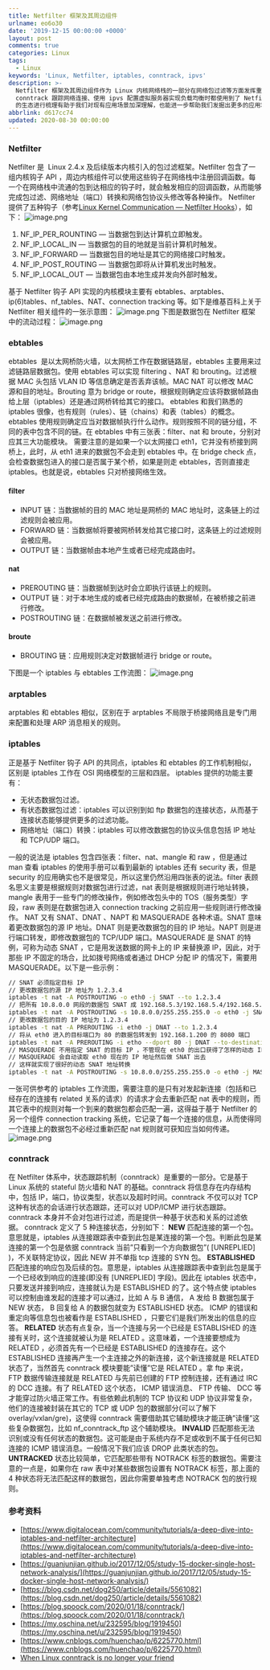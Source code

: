 ```yaml
---
title: Netfilter 框架及其周边组件
urlname: eo6o30
date: '2019-12-15 00:00:00 +0000'
layout: post
comments: true
categories: Linux
tags:
  - Linux
keywords: 'Linux, Netfilter, iptables, conntrack, ipvs'
description: >-
  Netfilter 框架及其周边组件作为 Linux 内核网络栈的一部分在网络包过滤等方面发挥重要作用。我们在使用 iptables 配置防火墙规则、使用
  conntrack 跟踪网络连接、使用 ipvs 配置虚拟服务器实现负载均衡时都使用到了 Netfilter 框架提供的功能特性。对 Netfilter
  的生态进行梳理有助于我们对现有应用场景加深理解，也能进一步帮助我们发掘出更多的应用场景。
abbrlink: d617cc74
updated: 2020-08-30 00:00:00
---
```


### Netfilter

Netfilter 是  Linux 2.4.x 及后续版本内核引入的包过滤框架。Netfilter 包含了一组内核钩子 API ，周边内核组件可以使用这些钩子在网络栈中注册回调函数。每一个在网络栈中流通的包到达相应的钩子时，就会触发相应的回调函数，从而能够完成包过滤、网络地址（端口）转换和网络包协议头修改等各种操作。
Netfilter 提供了五种钩子（参考[Linux Kernel Communication — Netfilter Hooks](https://medium.com/@GoldenOak/linux-kernel-communication-part-1-netfilter-hooks-15c07a5a5c4e)），如下：
![image.png](https://cdn.nlark.com/yuque/0/2019/png/182657/1576396676777-643a7090-d522-4f7b-a4a8-e1d20742681a.png#align=left&display=inline&height=237&margin=%5Bobject%20Object%5D&name=image.png&originHeight=474&originWidth=1330&size=35302&status=done&style=none&width=665)

1. NF_IP_PER_ROUNTING — 当数据包到达计算机立即触发。
1. NF_IP_LOCAL_IN — 当数据包的目的地就是当前计算机时触发。
1. NF_IP_FORWARD — 当数据包目的地址是其它的网络接口时触发。
1. NF_IP_POST_ROUTING — 当数据包即将从计算机发出时触发。
1. NF_IP_LOCAL_OUT — 当数据包由本地生成并发向外部时触发。

基于 Netfilter 钩子 API 实现的内核模块主要有 ebtables、arptables、ip(6)tables、nf_tables、NAT、connection tracking 等。如下是维基百科上关于 Netfilter 相关组件的一张示意图：
![image.png](https://cdn.nlark.com/yuque/0/2019/png/182657/1576376326201-8e54e0c3-4710-47c7-ae4d-07f66be4452f.png#align=left&display=inline&height=421&margin=%5Bobject%20Object%5D&name=image.png&originHeight=451&originWidth=800&size=58313&status=done&style=none&width=746)
下图是数据包在 Netfilter 框架中的流动过程：
![image.png](https://cdn.nlark.com/yuque/0/2019/png/182657/1576390222986-8e61ba27-7ac7-4695-a7e0-0ad91e7ee581.png#align=left&display=inline&height=215&margin=%5Bobject%20Object%5D&name=image.png&originHeight=475&originWidth=1650&size=186592&status=done&style=none&width=746)

### ebtables

ebtables  是以太网桥防火墙，以太网桥工作在数据链路层，ebtables 主要用来过滤链路层数据包。使用 ebtables 可以实现 filtering 、NAT 和 brouting。过滤根据 MAC 头包括 VLAN ID 等信息确定是否丢弃该帧。MAC NAT 可以修改 MAC 源和目的地址。Brouting 意为 bridge or route，根据规则确定应该将数据帧路由给上层（iptables）还是通过网桥转给其它的接口。
ebtables 和我们熟悉的 iptables 很像，也有规则（rules）、链（chains）和表（tables）的概念。ebtables 使用规则确定应当对数据帧执行什么动作。规则按照不同的链分组，不同的表中包含不同的链。在 ebtables 中有三张表：filter、nat 和 broute，分别对应其三大功能模块。
需要注意的是如果一个以太网接口 eth1，它并没有桥接到网桥上，此时，从 eth1 进来的数据包不会走到 ebtables 中。在 bridge check 点，会检查数据包进入的接口是否属于某个桥，如果是则走 ebtables，否则直接走 iptables。也就是说，ebtables 只对桥接网络生效。

#### filter

- INPUT 链：当数据帧的目的 MAC 地址是网桥的 MAC 地址时，这条链上的过滤规则会被应用。
- FORWARD 链：当数据帧将要被网桥转发给其它接口时，这条链上的过滤规则会被应用。
- OUTPUT 链：当数据帧由本地产生或者已经完成路由时。

#### nat

- PREROUTING 链：当数据帧到达时会立即执行该链上的规则。
- OUTPUT 链：对于本地生成的或者已经完成路由的数据帧，在被桥接之前进行修改。
- POSTROUTING 链：在数据帧被发送之前进行修改。

#### broute

- BROUTING 链：应用规则决定对数据帧进行 bridge or route。

下图是一个 iptables 与 ebtables 工作流图：
![image.png](https://cdn.nlark.com/yuque/0/2019/png/182657/1576390449967-dd24ea02-2232-41fd-bd07-33aea0a350de.png#align=left&display=inline&height=352&margin=%5Bobject%20Object%5D&name=image.png&originHeight=703&originWidth=1696&size=126471&status=done&style=none&width=848)

### arptables

arptables 和 ebtables 相似，区别在于 arptables 不局限于桥接网络且是专门用来配置和处理 ARP 消息相关的规则。

### iptables

正是基于 Netfilter 钩子 API 的共同点，iptables 和 ebtables 的工作机制相似，区别是 iptables 工作在 OSI 网络模型的三层和四层。
iptables 提供的功能主要有：

- 无状态数据包过滤。
- 有状态数据包过滤：iptables 可以识别到如 ftp 数据包的连接状态，从而基于连接状态能够提供更多的过滤功能。
- 网络地址（端口）转换：iptables 可以修改数据包的协议头信息包括 IP 地址和 TCP/UDP 端口。

一般的说法是 iptables 包含四张表：filter、nat、mangle 和 raw ，但是通过 man 查看 iptables 的使用手册可以看到最新的 iptables 还有 security 表，但是 security 的应用确实也不是很常见，所以这里仍然沿用四张表的说法。filter 表顾名思义主要是根据规则对数据包进行过滤，nat 表则是根据规则进行地址转换，mangle 表用于一些专门的修改操作，例如修改包头中的 TOS（服务类型）字段，raw 表则是在数据包进入 connection tracking 之前应用一些规则进行修改操作。
NAT 又有 SNAT、DNAT 、NAPT 和 MASQUERADE 各种术语。SNAT 意味着更改数据包的源 IP 地址。DNAT 则是更改数据包的目的 IP 地址。NAPT 则是进行端口转发，即修改数据包的 TCP/UDP 端口。MASQUERADE 是 SNAT 的特例，可称为动态 SNAT ，它是用发送数据的网卡上的 IP 来替换源 IP，因此，对于那些 IP 不固定的场合，比如拨号网络或者通过 DHCP 分配 IP 的情况下，需要用 MASQUERADE。以下是一些示例：

```bash
// SNAT 必须指定目标 IP
// 更改数据包的源 IP 地址为 1.2.3.4
iptables -t nat -A POSTROUTING -o eth0 -j SNAT --to 1.2.3.4
// 把所有 10.8.0.0 网段的数据包 SNAT 成 192.168.5.3/192.168.5.4/192.168.5.5 几个 IP 然后发出去
iptables -t nat -A POSTROUTING -s 10.8.0.0/255.255.255.0 -o eth0 -j SNAT --to-source 192.168.5.3-192.168.5.5
// 更改数据包的目的 IP 地址为 1.2.3.4
iptables -t nat -A PREROUTING -i eth0 -j DNAT --to 1.2.3.4
// 将从 eth0 进入的目标端口为 80 的数据包转发到 192.168.1.200 的 8080 端口
iptables -t nat -A PREROUTING -i etho --dport 80 -j DNAT --to-destination 192.168.1.200:8080
// MASQUERADE 不用指定 SNAT 的目标 IP ，不管现在 eth0 的出口获得了怎样的动态 IP
// MASQUERADE 会自动读取 eth0 现在的 IP 地址然后做 SNAT 出去
// 这样就实现了很好的动态 SNAT 地址转换
iptables -t nat -A POSTROUTING -s 10.8.0.0/255.255.255.0 -o eth0 -j MASQUERADE
```

一张可供参考的 iptables 工作流图，需要注意的是只有对发起新连接（包括和已经存在的连接有 related 关系的请求）的请求才会去重新匹配 nat 表中的规则，而其它表中的规则对每一个到来的数据包都会匹配一遍，这得益于基于 Netfilter 的另一个组件 connection tracking 系统，它记录了每一个连接的信息，从而使得同一个连接上的数据包不必经过重新匹配 nat 规则就可获知应当如何传递。
![image.png](https://cdn.nlark.com/yuque/0/2019/png/182657/1576394377796-20f9f09a-67df-418a-96a0-96c9201f59c5.png#align=left&display=inline&height=851&margin=%5Bobject%20Object%5D&name=image.png&originHeight=1133&originWidth=730&size=78757&status=done&style=none&width=548)

### conntrack

在 Netfilter 体系中，状态跟踪机制（conntrack）是重要的一部分。它是基于 Linux 系统的 stateful 防火墙和 NAT 的基础。conntrack 将信息存在内存结构中，包括 IP，端口，协议类型，状态以及超时时间。conntrack 不仅可以对 TCP 这种有状态的会话进行状态跟踪，还可以对 UDP/ICMP 进行状态跟踪。conntrack 本身并不会对包进行过滤，而是提供一种基于状态和关系的过滤依据。
conntrack 定义了 5 种连接状态，分别如下：
**NEW** 匹配连接的第一个包。意思就是，iptables 从连接跟踪表中查到此包是某连接的第一个包。判断此包是某连接的第一个包是依据 conntrack 当前”只看到一个方向数据包”( [UNREPLIED] )，不关联特定协议，因此 NEW 并不单指 tcp 连接的 SYN 包。
**ESTABLISHED** 匹配连接的响应包及后续的包。意思是，iptables 从连接跟踪表中查到此包是属于一个已经收到响应的连接(即没有 [UNREPLIED] 字段)。因此在 iptables 状态中，只要发送并接到响应，连接就认为是 ESTABLISHED 的了。这个特点使 iptables 可以控制由谁发起的连接才可以通过，比如 A 与 B 通信， A 发给 B 数据包属于 NEW 状态， B 回复给 A 的数据包就变为 ESTABLISHED 状态。 ICMP 的错误和重定向等信息包也被看作是 ESTABLISHED ，只要它们是我们所发出的信息的应答。
**RELATED** 状态有点复杂，当一个连接与另一个已经是 ESTABLISHED 的连接有关时，这个连接就被认为是 RELATED 。这意味着，一个连接要想成为 RELATED ，必须首先有一个已经是 ESTABLISHED 的连接存在。这个 ESTABLISHED 连接再产生一个主连接之外的新连接，这个新连接就是 RELATED 状态了，当然首先 conntrack 模块要能”读懂”它是 RELATED 。拿 ftp 来说， FTP 数据传输连接就是 RELATED 与先前已创建的 FTP 控制连接，还有通过 IRC 的 DCC 连接。有了 RELATED 这个状态， ICMP 错误消息、 FTP 传输、 DCC 等才能穿过防火墙正常工作。有些依赖此机制的 TCP 协议和 UDP 协议非常复杂，他们的连接被封装在其它的 TCP 或 UDP 包的数据部分(可以了解下 overlay/vxlan/gre)，这使得 conntrack 需要借助其它辅助模块才能正确”读懂”这些复杂数据包，比如 nf_conntrack_ftp 这个辅助模块。
**INVALID** 匹配那些无法识别或没有任何状态的数据包。这可能是由于系统内存不足或收到不属于任何已知连接的 ICMP 错误消息。一般情况下我们应该 DROP 此类状态的包。
**UNTRACKED** 状态比较简单，它匹配那些带有 NOTRACK 标签的数据包。需要注意的一点是，如果你在 raw 表中对某些数据包设置有 NOTRACK 标签，那上面的 4 种状态将无法匹配这样的数据包，因此你需要单独考虑 NOTRACK 包的放行规则。

### 参考资料

- [https://www.digitalocean.com/community/tutorials/a-deep-dive-into-iptables-and-netfilter-architecture](https://www.digitalocean.com/community/tutorials/a-deep-dive-into-iptables-and-netfilter-architecture)
- [https://guanjunjian.github.io/2017/12/05/study-15-docker-single-host-network-analysis/](https://guanjunjian.github.io/2017/12/05/study-15-docker-single-host-network-analysis/)
- [https://blog.csdn.net/dog250/article/details/5561082](https://blog.csdn.net/dog250/article/details/5561082)
- [https://blog.spoock.com/2020/01/18/conntrack/](https://blog.spoock.com/2020/01/18/conntrack/)
- [https://my.oschina.net/u/232595/blog/1919450](https://my.oschina.net/u/232595/blog/1919450)
- [https://www.cnblogs.com/huenchao/p/6225770.html](https://www.cnblogs.com/huenchao/p/6225770.html)
- [When Linux conntrack is no longer your friend](<https://www.projectcalico.org/when-linux-conntrack-is-no-longer-your-friend/#:~:text=Connection%20tracking%20(%E2%80%9Cconntrack%E2%80%9D),the%20Linux%20kernel's%20networking%20stack.&text=This%20allows%20you%20to%20write,explicitly%20allow%20the%20response%20traffic.>)
